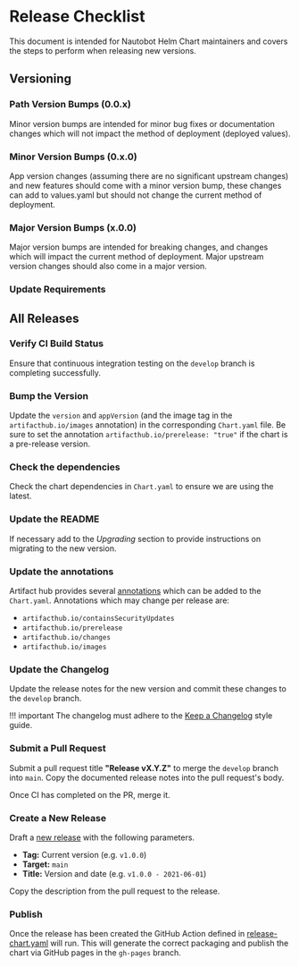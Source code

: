 # Release Checklist

This document is intended for Nautobot Helm Chart maintainers and covers the steps to perform when releasing new versions.

## Versioning

### Path Version Bumps (0.0.x)

Minor version bumps are intended for minor bug fixes or documentation changes which will not impact the method of deployment (deployed values).

### Minor Version Bumps (0.x.0)

App version changes (assuming there are no significant upstream changes) and new features should come with a minor version bump, these changes can add to values.yaml but should not change the current method of deployment.

### Major Version Bumps (x.0.0)

Major version bumps are intended for breaking changes, and changes which will impact the current method of deployment.  Major upstream version changes should also come in a major version.

### Update Requirements

## All Releases

### Verify CI Build Status

Ensure that continuous integration testing on the `develop` branch is completing successfully.

### Bump the Version

Update the `version` and `appVersion` (and the image tag in the `artifacthub.io/images` annotation) in the corresponding `Chart.yaml` file.  Be sure to set the annotation `artifacthub.io/prerelease: "true"` if the chart is a pre-release version.

### Check the dependencies

Check the chart dependencies in `Chart.yaml` to ensure we are using the latest.

### Update the README

If necessary add to the *Upgrading* section to provide instructions on migrating to the new version.

### Update the annotations

Artifact hub provides several [annotations](https://artifacthub.io/docs/topics/annotations/helm/) which can be added to the `Chart.yaml`.  Annotations which may change per release are:

* `artifacthub.io/containsSecurityUpdates`
* `artifacthub.io/prerelease`
* `artifacthub.io/changes`
* `artifacthub.io/images`

### Update the Changelog

Update the release notes for the new version and commit these changes to the `develop` branch.

!!! important
    The changelog must adhere to the [Keep a Changelog](https://keepachangelog.com/) style guide.

### Submit a Pull Request

Submit a pull request title **"Release vX.Y.Z"** to merge the `develop` branch into `main`. Copy the documented release notes into the pull request's body.

Once CI has completed on the PR, merge it.

### Create a New Release

Draft a [new release](https://github.com/nautobot/nautobot/releases/new) with the following parameters.

* **Tag:** Current version (e.g. `v1.0.0`)
* **Target:** `main`
* **Title:** Version and date (e.g. `v1.0.0 - 2021-06-01`)

Copy the description from the pull request to the release.

### Publish

Once the release has been created the GitHub Action defined in [release-chart.yaml](../.github/workflows/release-chart.yaml) will run.  This will generate the correct packaging and publish the chart via GitHub pages in the `gh-pages` branch.
